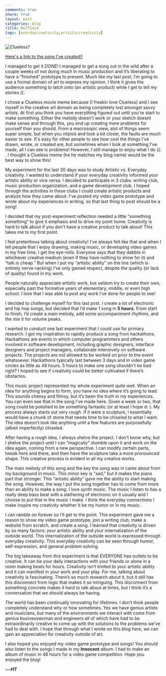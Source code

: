 ```yaml
---
comments: true
share: true
layout: post
categories: blog
title: NuffSaid
tags: [everdaycreativity,artisticcreativity]
---
```

![Clueless?](http://38.media.tumblr.com/ed1ae11b2059a32810ea87af574f45a7/tumblr_ndeo3qOqXv1repoz9o1_500.gif)

[Here's a link to the song I've created!!](https://soundcloud.com/tamballer/nuffsaid)


I managed to get it *DONE*!  I managed to get a song out in the wild after a couple weeks of not doing much in music production and it’s liberating to have a “finished” prototype to present.  Much like my last post, I’m going to use a formal domain of art to express my opinion. I think it gives the audience something to latch onto (an artistic product) while I get to tell my stories ((:

I chose a Clueless movie meme because (I freakin love Clueless) and I see myself in the creative art domain as being completely lost amongst savvy artists. At first you think you have everything figured out until you're start to make something. Either the melody doesn't work or your sketch doesnt make sense and through this, you end up creating more problems for yourself than you should. From a macrosopic view, alot of things seem super simple, but when you nitpick and look a bit closer, the faults are much easier to see. It's easy for other people to see how cool the things I've drawn, wrote, or created are, but sometimes when I look at something I've made, all I can see is problems! However, I still manage to enjoy what I do ((: . I thought a Clueless meme (he he matches my blog name) would be the best way to show this!


My experiment for the last 30 days was to study Artistic vs. Everyday creativity.  I wanted to understand if your everyday creativity informed your artistic ability or vice versa. I decided to participate in 3 clubs: writing club, music production organization, and a game development club. I hoped through the activities in these clubs I could create artistic products and analyze how they came about. I've posted my video game prototype and wrote about my experiences in writing, so that last thing to post should be a song!

I decided that my post-experiment reflection needed a little “something something” to give it emphasis and to drive my point home. Creativity is hard to talk about if you don’t have a creative product to talk about! This takes me to my first point.

I feel pretentious talking about creativity! I’ve always felt like that and when I tell people that I enjoy drawing, making music, or developing video games in my free time, I get the eye-rolls.  Everyone says that they dabble in whichever creative medium (even if they have nothing to show for it) and “talk is cheap.” But when I put my “artistic ability” on the line (which is entirely nerve-racking) I’ve only gained respect, despite the quality (or lack of quality) found in my work.

People naturally appreciate artistic work, but seldom try to create their own, especially past the formative years of elementary, middle, or even high school. I love that I was able to post any work I’ve done for people to see!

I decided to challenge myself for this last post. I create a lot of electronic and hip hop songs, but decided that I’d make 1 song in **5 hours.** From start to finish, I’d create a main melody, add some accompaniment rhythms, and the mix it for volume peaks.  

I wanted to conduct one last experiment that I could use for primary research.  I got my inspiration to rapidly produce a song from hackathons. Hackathons are events in which computer programmers and others involved in software development, including graphic designers, interface designers and project managers, collaborate intensively on software projects. The projects are not allowed to be worked on prior to the event whatsoever. Hackathons typically last between 3 days and in video game circles as little as 48 hours. 5 hours to make one song shouldn't be bad right? I hoped to see if creativity could be better cultivated if there’s obstacles.

This music project represented my whole experiment quite well. When an idea for anything begins to form, you have no idea where it’s going to lead. This sounds cheesy and flimsy, but it’s been the truth in my experiences. You can even see that in the song I've made here. Given a week or two, that song could be polished to be something fantastic (or at least I hope d: ). My process always starts out very rough. If it were a sculpture, I essentially would have a chunk of stone that needs time to be chiseled to what I want. The idea doesn’t look like anything until a few features are purposefully (albeit imperfectly) chiseled. 

After having a rough idea, I always shelve the project. I don’t know why, but I shelve the project until I can “magically” stumble upon it and work on the idea again, coming from a new perspective. I can modify certain parts, tweak here and there, and then have the sculpture take a more pronounced shape. This creative process is evident in all my creative works. 

The main melody of this song and the key the song was in came about from my background in music. This minor key is "sad," but it makes the piano part that stronger. This “artistic ability” gave me the ability to start making the song. However, the way I put the song together has to come from more than an ability to make a song.  I love synth music. The music I listen to has a really deep bass beat with a slathering of electronic on it usually and I choose to put that in the music I make. I think the everyday connections I make inspire my creativity whether it be my humor or in my music.

I can ramble on forever so I’ll get to the point. This experiment gave me a reason to show my video game prototype, join a writing club, make a website from scratch, and create a song. I learned that creativity is driven by so many factors: your artistic ability and your internalization of the outside world. This internalization of the outside world is expressed through everyday creativity. This everyday creativity can be seen through humor, self-expression, and general problem solving. 

The big takeaway from this experiment is that EVERYONE has outlets to be creative. It can be your daily interactions with your friends or alone in a room making beats for hours. Creativity isn’t limited to your artistic ability and it can manifest in your work and your play. For me, talking about creativity is fascinating. There’s so much research about it, but it still has this disconnect from logic that makes it so intriguing. This disconnect from something concrete makes it hard to talk about at times, but I think it’s a conversation that we should always be having.

The world has been continually innovating for lifetimes. I don’t think people completely understand why or how sometimes. Yes we have genius artists and musicians, but many of the environments we interact with come from genius businesswoman and engineers all of which have had to be extraordinarily creative to come up with the solutions to the problems we’ve had to deal with. I hope that through what I wrote on this blog here, we can gain an appreciation for creativity outside of art.

I also hoped you enjoyed my video game prototype and songs! You should also listen to the songs I made in my **Innocent** album. I had to make an album of music in 48 hours for a video game competition. Hope you enjoyed the blog!

~~**HT**

